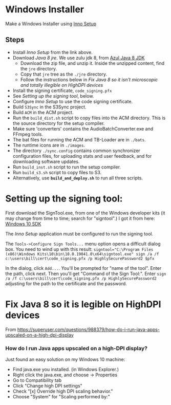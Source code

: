 # Windows Installer

Make a Windows Installer using [Inno Setup](https://jrsoftware.org/isinfo.php)

## Steps
* Install _Inno Setup_ from the link above.
* Download _Java 8 jre_. We use zulu jdk 8, from [Azul Java 8 JDK](https://www.azul.com/downloads/?version=java-8-lts&os=windows&architecture=x86-64-bit&package=jdk)
  * Download the zip file, and unzip it. Inside the unzipped content, find the `jre` directory.
  * Copy that `jre` tree as the `./jre` directory.
  * Follow the instructions below in _Fix Java 8 so it isn't microscopic and totally illegible on HighDPI devices_
* Install the signing certificate, `code_signing.pfx`
 * See _Setting up the signing tool_, below.
* Configure _Inno Setup_ to use the code signing certificate.
* Build `S3Sync` in the S3Sync project.
* Build `ACM` in the ACM project.
* Run the `build_dist.sh` script to copy files into the ACM directory. This is the source directory for the setup compiler.
 * Make sure 'converters' contains the AudioBatchConverter.exe and FFmpeg tools.
 * The bat files for running the ACM and TB-Loader are in `./bats`.
 * The runtime icons are in `./images`.
 * The directory `./sync.config` contains common synchronizer configuration files, for uploading stats and user feedback, and for downloading software updates.
* Run `build_inst.sh` script to run the setup compiler.
* Run `build_s3.sh` script to copy files to S3.
* Alternatively, use **`build_and_deploy.sh`** to run all three scripts. 


# Setting up the signing tool:
First download the SignTool.exe, from one of the Windows developer kits (it may change from time to time; search for "signtool".)
I got it from here: [Windows 10 SDK](https://developer.microsoft.com/en-us/windows/downloads/windows-10-sdk/)

The _Inno Setup_ application must be configured to run the signing tool.

The `Tools->Configure Sign Tools...` menu option opens a difficult dialog box. 
You need to wind up with this result:
    `signtool="C:\Program Files (x86)\Windows Kits\10\bin\10.0.19041.0\x64\signtool.exe" sign /a /f c:\users\bill\cert\code_signing.pfx /p HighlySecurePassword2 $pfx`
    
In the dialog, click `Add...`. You'll be prompted for "name of the tool". Enter the path,
click next. Then you'll get "Command of the Sign Tool:". Enter
    `sign /a /f c:\users\bill\cert\code_signing.pfx /p HighlySecurePassword2`
adjusting for the path to the certificate and the password.

# Fix Java 8 so it is legible on HighDPI devices 

From https://superuser.com/questions/988379/how-do-i-run-java-apps-upscaled-on-a-high-dpi-display

### How do I run Java apps upscaled on a high-DPI display?

Just found an easy solution on my Windows 10 machine:

* Find java.exe you installed. (in Windows Explorer.)
* Right click the java.exe, and choose -> Properties
* Go to Compatibility tab
* Click "Change high DPI settings"
* Check "[x] Override high DPI scaling behavior."
* Choose "System" for "Scaling performed by:"